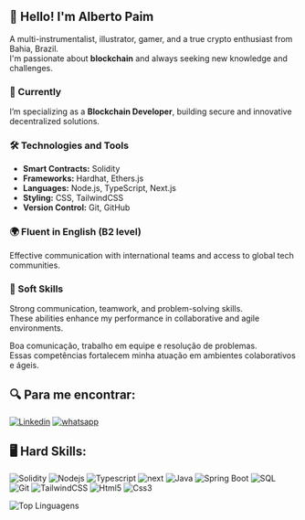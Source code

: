 ## 👋 Hello! I'm Alberto Paim

A multi-instrumentalist, illustrator, gamer, and a true crypto enthusiast from Bahia, Brazil.  
I'm passionate about **blockchain** and always seeking new knowledge and challenges.

### 🚀 Currently
I’m specializing as a **Blockchain Developer**, building secure and innovative decentralized solutions.

### 🛠️ Technologies and Tools

- **Smart Contracts:** Solidity  
- **Frameworks:** Hardhat, Ethers.js  
- **Languages:** Node.js, TypeScript, Next.js  
- **Styling:** CSS, TailwindCSS  
- **Version Control:** Git, GitHub

### 🌍 Fluent in English (B2 level)

Effective communication with international teams and access to global tech communities.

### 🤝 Soft Skills

Strong communication, teamwork, and problem-solving skills.  
These abilities enhance my performance in collaborative and agile environments.

Boa comunicação, trabalho em equipe e resolução de problemas.  
Essas competências fortalecem minha atuação em ambientes colaborativos e ágeis.

## :mag: Para me encontrar:
[![Linkedin](https://img.shields.io/badge/LinkedIn-0077B5?style=for-the-badge&logo=linkedin&logoColor=white)](https://www.linkedin.com/in/albertopaim/)
[![whatsapp](https://img.shields.io/badge/WhatsApp-25D366?style=for-the-badge&logo=whatsapp&logoColor=white)](https://api.whatsapp.com/send/?phone=5571981154490&text&type=phone_number&app_absent=0)

## :desktop_computer: Hard Skills:
![Solidity](https://img.shields.io/badge/Solidity-e6e6e6?style=for-the-badge&logo=solidity&logoColor=black)
![Nodejs](https://img.shields.io/badge/Node%20js-339933?style=for-the-badge&logo=nodedotjs&logoColor=white) 
![Typescript](https://img.shields.io/badge/TypeScript-007ACC?style=for-the-badge&logo=typescript&logoColor=white)
![next](https://img.shields.io/badge/next%20js-000000?style=for-the-badge&logo=nextdotjs&logoColor=white)
![Java](https://img.shields.io/badge/Java-000?style=for-the-badge&logo=java)
![Spring Boot](https://img.shields.io/badge/Spring_Boot-6DB33F?style=for-the-badge&logo=spring-boot&logoColor=white)
![SQL](https://img.shields.io/badge/PostgreSQL-316192?style=for-the-badge&logo=postgresql&logoColor=white)
![Git](https://img.shields.io/badge/GIT-E44C30?style=for-the-badge&logo=git&logoColor=white)
![TailwindCSS](https://img.shields.io/badge/Tailwind_CSS-38B2AC?style=for-the-badge&logo=tailwind-css&logoColor=white)
![Html5](https://img.shields.io/badge/HTML5-E34F26?style=for-the-badge&logo=html5&logoColor=white)
![Css3](https://img.shields.io/badge/CSS3-1572B6?style=for-the-badge&logo=css3&logoColor=white) 

![Top Linguagens](https://github-readme-stats.vercel.app/api/top-langs/?username=AlbertoPaim&theme=tokyonight&custom_title=Top%20%Linguagens)
